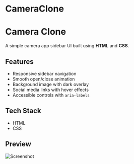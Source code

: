 # CameraClone

# Camera Clone 
A simple camera app sidebar UI built using **HTML** and **CSS**.

## Features
- Responsive sidebar navigation  
- Smooth open/close animation  
- Background image with dark overlay  
- Social media links with hover effects  
- Accessible controls with `aria-labels`  

## Tech Stack
- HTML  
- CSS  

## Preview
![Screenshot](assets/screenshot.png)

